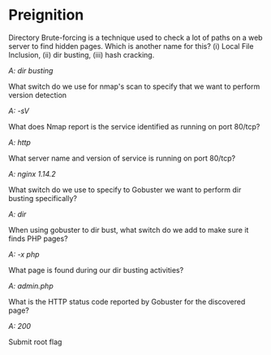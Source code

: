 Preignition
===========================

Directory Brute-forcing is a technique used to check a lot of paths on a web server to find hidden pages. Which is another name for this? (i) Local File Inclusion, (ii) dir busting, (iii) hash cracking. 

_A: dir busting_

What switch do we use for nmap's scan to specify that we want to perform version detection 

_A: -sV_

What does Nmap report is the service identified as running on port 80/tcp? 

_A: http_

What server name and version of service is running on port 80/tcp? 

_A: nginx 1.14.2_

What switch do we use to specify to Gobuster we want to perform dir busting specifically? 

_A: dir_

When using gobuster to dir bust, what switch do we add to make sure it finds PHP pages? 

_A: -x php_

What page is found during our dir busting activities? 

_A: admin.php_

What is the HTTP status code reported by Gobuster for the discovered page? 

_A: 200_

 Submit root flag 
 <br>
 
